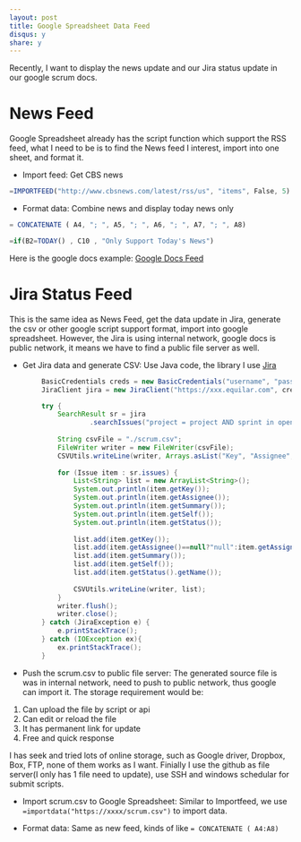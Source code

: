 ```yaml
---
layout: post
title: Google Spreadsheet Data Feed
disqus: y
share: y
---
```


Recently, I want to display the news update and our Jira status update in our google scrum docs.

News Feed
=========
Google Spreadsheet already has the script function which support the RSS feed, what I need to be is to find the News feed I interest, import into one sheet, and format it.

+ Import feed: Get CBS news
```javascript
=IMPORTFEED("http://www.cbsnews.com/latest/rss/us", "items", False, 5)
```

+ Format data: Combine news and display today news only
```javascript
= CONCATENATE ( A4, "; ", A5, "; ", A6, "; ", A7, "; ", A8)
```
```javascript
=if(B2=TODAY() , C10 , "Only Support Today's News") 
```

Here is the google docs example: [Google Docs Feed](https://docs.google.com/spreadsheets/d/1eLLajya485g7gG7GvBjqaPXtmTcqXEiRWX0jEp-27bg/edit?usp=sharing)

Jira Status Feed
================
This is the same idea as News Feed, get the data update in Jira, generate the csv or other google script support format, import into google spreadsheet. However, the Jira is using internal network, google docs is public network, it means we have to find a public file server as well.

+ Get Jira data and generate CSV:
Use Java code, the library I use [Jira](https://github.com/rcarz/jira-client)
```java
		BasicCredentials creds = new BasicCredentials("username", "password");
		JiraClient jira = new JiraClient("https://xxx.equilar.com", creds);

		try {
			SearchResult sr = jira
					.searchIssues("project = project AND sprint in openSprints() AND status changed during (-24h, now()) ORDER BY priority DESC, updated DESC");
			
			String csvFile = "./scrum.csv";
	        FileWriter writer = new FileWriter(csvFile);
	        CSVUtils.writeLine(writer, Arrays.asList("Key", "Assignee", "Summary", "Link", "Status"));
			
			for (Issue item : sr.issues) {
				List<String> list = new ArrayList<String>();
				System.out.println(item.getKey());
				System.out.println(item.getAssignee());
				System.out.println(item.getSummary());
				System.out.println(item.getSelf());
				System.out.println(item.getStatus());
				
				list.add(item.getKey());
				list.add(item.getAssignee()==null?"null":item.getAssignee().getName());
				list.add(item.getSummary());
				list.add(item.getSelf());
				list.add(item.getStatus().getName());
				
				CSVUtils.writeLine(writer, list);
			}
	        writer.flush();
	        writer.close();
		} catch (JiraException e) {
			e.printStackTrace();
		} catch (IOException ex){
			ex.printStackTrace();
		}
```

+ Push the scrum.csv to public file server:
The generated source file is was in internal network, need to push to public network, thus google can import it. The storage requirement would be:
1) Can upload the file by script or api
2) Can edit or reload the file
3) It has permanent link for update
4) Free and quick response

I has seek and tried lots of online storage, such as Google driver, Dropbox, Box, FTP, none of them works as I want. Finially I use the github as file server(I only has 1 file need to update), use SSH and windows schedular for submit scripts.

+ Import scrum.csv to Google Spreadsheet:
Similar to Importfeed, we use `=importdata("https://xxxx/scrum.csv")` to import data. 

+ Format data:
Same as new feed, kinds of like `= CONCATENATE ( A4:A8)` 
